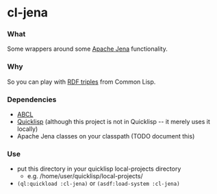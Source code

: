 # cl-jena

### What
Some wrappers around some [Apache Jena](https://jena.apache.org/) functionality.

### Why
So you can play with [RDF triples](https://en.wikipedia.org/wiki/Semantic_triple) from Common Lisp.

### Dependencies
- [ABCL](https://abcl.org/)
- [Quicklisp](https://www.quicklisp.org) (although this project is not in Quicklisp -- it merely uses it locally)
- Apache Jena classes on your classpath (TODO document this)

### Use
- put this directory in your quicklisp local-projects directory
    -  e.g. /home/user/quicklisp/local-projects/ 
- `(ql:quickload :cl-jena)` or `(asdf:load-system :cl-jena)`
